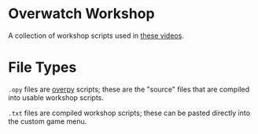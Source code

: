 # Overwatch Workshop

A collection of workshop scripts used in [these videos](https://youtube.com/marblr).



# File Types

`.opy` files are [overpy](https://github.com/Zezombye/overpy) scripts; these are the "source" files that are compiled into usable workshop scripts.

`.txt` files are compiled workshop scripts; these can be pasted directly into the custom game menu.